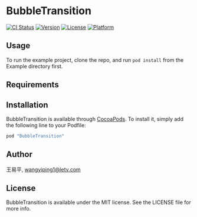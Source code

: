 # BubbleTransition

[![CI Status](http://img.shields.io/travis/王易平/BubbleTransition.svg?style=flat)](https://travis-ci.org/王易平/BubbleTransition)
[![Version](https://img.shields.io/cocoapods/v/BubbleTransition.svg?style=flat)](http://cocoapods.org/pods/BubbleTransition)
[![License](https://img.shields.io/cocoapods/l/BubbleTransition.svg?style=flat)](http://cocoapods.org/pods/BubbleTransition)
[![Platform](https://img.shields.io/cocoapods/p/BubbleTransition.svg?style=flat)](http://cocoapods.org/pods/BubbleTransition)

## Usage

To run the example project, clone the repo, and run `pod install` from the Example directory first.

## Requirements

## Installation

BubbleTransition is available through [CocoaPods](http://cocoapods.org). To install
it, simply add the following line to your Podfile:

```ruby
pod "BubbleTransition"
```

## Author

王易平, wangyiping1@letv.com

## License

BubbleTransition is available under the MIT license. See the LICENSE file for more info.
